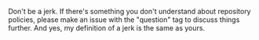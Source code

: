 Don't be a jerk.
If there's something you don't understand about repository policies,
please make an issue with the "question" tag to discuss things further.
And yes, my definition of a jerk is the same as yours.
